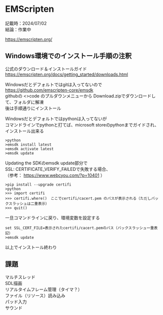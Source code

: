 # EMScripten

記載時：2024/07/02  
結論：作業中  

https://emscripten.org/  

## Windows環境でのインストール手順の注釈

公式のダウンロード＆インストールガイド  
https://emscripten.org/docs/getting_started/downloads.html  
  
Windowsだとデフォルトではgitは入ってないので  
https://github.com/emscripten-core/emsdk  
githubの <>code のプルダウンメニューから Download.zipでダウンロードして、フォルダに解凍  
後は手順通りにインストール  
  
Windowsだとデフォルトではpythonは入ってないが  
コマンドラインでpythonと打てば、microsoft storeのpythonまでガイドされ、インストール出来る  

```
>python
>emsdk install latest
>emsdk activate latest
>emsdk update
```
Updating the SDKのemsdk update部分で  
SSL: CERTIFICATE_VERIFY_FAILEDで失敗する場合、  
（参考： https://www.webcyou.com/?p=10401 ）  
```
>pip install --upgrade certifi
>python
>>> import certifi
>>> certifi.where()　ここでcertifi/cacert.pem のパスが表示される（ただしバックスラッシュは二重表示）
>>> quit()
```
一旦コマンドラインに戻り、環境変数を設定する  
```
set SSL_CERT_FILE=表示されたcertifi/cacert.pemのパス（バックスラッシュ一重表記）
>emsdk update
```
以上でインストール終わり  





## 課題
マルチスレッド  
SDL描画  
リアルタイムフレーム管理（タイマ？）  
ファイル（リソース）読み込み  
パッド入力  
サウンド  



